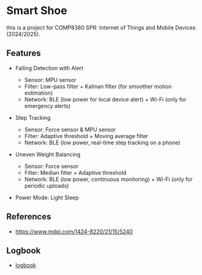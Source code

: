 # Smart Shoe

this is a project for COMP8380 SPR: Internet of Things and Mobile Devices (2024/2025).

## Features

- Falling Detection with Alert
  - Sensor: MPU sensor
  - Filter: Low-pass filter + Kalman filter (for smoother motion estimation)
  - Network: BLE (low power for local device alert) + Wi-Fi (only for emergency alerts)

- Step Tracking
  - Sensor: Force sensor & MPU sensor
  - Filter: Adaptive threshold + Moving average filter
  - Network: BLE (low power, real-time step tracking on a phone)

- Uneven Weight Balancing
  - Sensor: Force sensor
  - Filter: Median filter + Adaptive threshold
  - Network: BLE (low power, continuous monitoring) + Wi-Fi (only for periodic uploads)

- Power Mode: Light Sleep

## References

- <https://www.mdpi.com/1424-8220/21/15/5240>

## Logbook

- [logbook](Logbook/readme.md)
